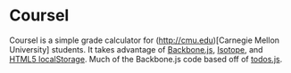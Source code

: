 # Coursel #

Coursel is a simple grade calculator for (http://cmu.edu)[Carnegie Mellon University] students.
It takes advantage of [Backbone.js](http://documentcloud.github.com/backbone), [Isotope](http://isotope.metafizzy.co), and [HTML5 localStorage](http://diveintohtml5.org/storage.html). 
Much of the Backbone.js code based off of [todos.js](http://documentcloud.github.com/backbone/docs/todos.html).